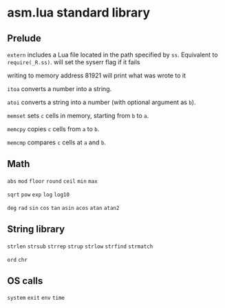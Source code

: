 
# asm.lua standard library

## Prelude
`extern` includes a Lua file located in the path specified by `ss`. Equivalent
to `require(_R.ss)`. will set the syserr flag if it fails

writing to memory address 81921 will print what was wrote to it

`itoa` converts a number into a string.

`atoi` converts a string into a number (with optional argument <base> as `b`).

`memset` sets `c` cells in memory, starting from `b` to `a`.

`memcpy` copies `c` cells from `a` to `b`.

`memcmp` compares `c` cells at `a` and `b`.

## Math
`abs`
`mod`
`floor`
`round`
`ceil`
`min`
`max`

`sqrt`
`pow`
`exp`
`log`
`log10`

`deg`
`rad`
`sin`
`cos`
`tan`
`asin`
`acos`
`atan`
`atan2`

## String library
`strlen`
`strsub`
`strrep`
`strup`
`strlow`
`strfind`
`strmatch`

`ord`
`chr`

## OS calls

`system`
`exit`
`env`
`time`
